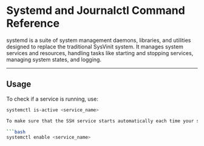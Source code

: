 # Systemd and Journalctl Command Reference

systemd is a suite of system management daemons, libraries, and utilities designed to replace the traditional SysVinit system. It manages system services and resources, handling tasks like starting and stopping services, managing system states, and logging.

---

## Usage

To check if a service is running, use:

```bash
systemctl is-active <service_name>

To make sure that the SSH service starts automatically each time your system boots:

```bash
systemctl enable <service_name>
